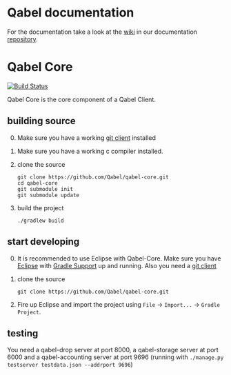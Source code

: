 # Qabel documentation
For the documentation take a look at the [wiki](https://github.com/Qabel/qabel-doc/wiki/Table-of-contents) in our documentation [repository](https://github.com/Qabel/qabel-doc).

# Qabel Core

[![Build Status](https://travis-ci.org/Qabel/qabel-core.svg?branch=master)](https://travis-ci.org/Qabel/qabel-core)

Qabel Core is the core component of a Qabel Client.

## building source

0. Make sure you have a working [git client](http://git-scm.com/) installed

0. Make sure you have a working c compiler installed.

0. clone the source
   ```
   git clone https://github.com/Qabel/qabel-core.git
   cd qabel-core
   git submodule init
   git submodule update
   ```
   
0. build the project
   ```
   ./gradlew build
   ```

## start developing

0. It is recommended to use Eclipse with Qabel-Core. Make sure you have
   [Eclipse](https://www.eclipse.org/home/index.php) with
   [Gradle Support](https://github.com/spring-projects/eclipse-integration-gradle/) up and running. Also you need a [git client](http://git-scm.com/)

0. clone the source
   ```
   git clone https://github.com/Qabel/qabel-core.git
   ```
   
0. Fire up Eclipse and import the project using ```File``` -> ```Import...``` -> ```Gradle Project```.


## testing

You need a qabel-drop server at port 8000, a qabel-storage server at port 6000
and a qabel-accounting server at port 9696
(running with `./manage.py testserver testdata.json --addrport 9696`)
